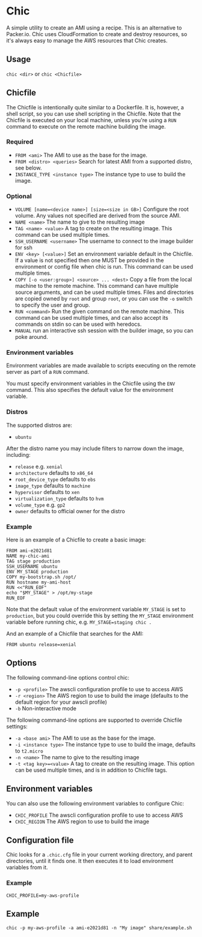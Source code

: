 # Chic

A simple utility to create an AMI using a recipe. This is an alternative to Packer.io.
Chic uses CloudFormation to create and destroy resources, so it's always easy to manage the AWS resources
that Chic creates.

## Usage

`chic <dir>` or `chic <Chicfile>`

## Chicfile

The Chicfile is intentionally quite similar to a Dockerfile. It is, however, a shell script,
so you can use shell scripting in the Chicfile. Note that the Chicfile is executed on your local
machine, unless you're using a `RUN` command to execute on the remote machine building the image.

### Required

* `FROM <ami>` The AMI to use as the base for the image.
* `FROM <distro> <queries>` Search for latest AMI from a supported distro, see below.
* `INSTANCE_TYPE <instance type>` The instance type to use to build the image.

### Optional

* `VOLUME [name=<device name>] [size=<size in GB>]` Configure the root volume. Any values not specified are derived from the source AMI.
* `NAME <name>` The name to give to the resulting image
* `TAG <name> <value>` A tag to create on the resulting image. This command can be used multiple times.
* `SSH_USERNAME <username>` The username to connect to the image builder for ssh
* `ENV <key> [<value>]` Set an environment variable default in the Chicfile. If a value is not specified then one MUST be provided in the environment or config file when chic is run. This command can be used multiple times.
* `COPY [-o <user:group>] <source> ... <dest>` Copy a file from the local machine to the remote machine. This command can have multiple source arguments, and can be used multiple times. Files and directories are copied owned by `root` and group `root`, or you can use the `-o` switch to specify the user and group.
* `RUN <command>` Run the given command on the remote machine. This command can be used multiple times, and can also accept its commands on stdin so can be used with heredocs.
* `MANUAL` run an interactive ssh session with the builder image, so you can poke around.

### Environment variables

Environment variables are made available to scripts executing on the remote server as part of a
`RUN` command.

You must specify environment variables in the Chicfile using the `ENV` command. This also specifies
the default value for the environment variable.

### Distros

The supported distros are:

* `ubuntu`

After the distro name you may include filters to narrow down the image, including:

* `release` e.g. `xenial`
* `architecture` defaults to `x86_64`
* `root_device_type` defaults to `ebs`
* `image_type` defaults to `machine`
* `hypervisor` defaults to `xen`
* `virtualization_type` defaults to `hvm`
* `volume_type` e.g. `gp2`
* `owner` defaults to official owner for the distro

### Example

Here is an example of a Chicfile to create a basic image:

```
FROM ami-e2021d81
NAME my-chic-ami
TAG stage production
SSH_USERNAME ubuntu
ENV MY_STAGE production
COPY my-bootstrap.sh /opt/
RUN hostname my-ami-host
RUN <<"RUN_EOF"
echo "$MY_STAGE" > /opt/my-stage
RUN_EOF
```

Note that the default value of the environment variable `MY_STAGE` is set to `production`, but you could
override this by setting the `MY_STAGE` environment variable before running chic, e.g. `MY_STAGE=staging chic .`

And an example of a Chicfile that searches for the AMI:

```
FROM ubuntu release=xenial
```

## Options

The following command-line options control chic:

* `-p <profile>` The awscli configuration profile to use to access AWS
* `-r <region>` The AWS region to use to build the image (defaults to the default region for your awscli profile)
* `-b` Non-interactive mode

The following command-line options are supported to override Chicfile settings:

* `-a <base ami>` The AMI to use as the base for the image.
* `-i <instance type>` The instance type to use to build the image, defaults
	to `t2.micro`
* `-n <name>` The name to give to the resulting image
* `-t <tag key>=<value>` A tag to create on the resulting image. This option can be used multiple times, and is in addition to Chicfile tags.

## Environment variables

You can also use the following environment variables to configure Chic:

* `CHIC_PROFILE` The awscli configuration profile to use to access AWS
* `CHIC_REGION` The AWS region to use to build the image

## Configuration file

Chic looks for a `.chic.cfg` file in your current working directory, and parent directories, until
it finds one. It then executes it to load environment variables from it.

### Example

```
CHIC_PROFILE=my-aws-profile
```

## Example

```
chic -p my-aws-profile -a ami-e2021d81 -n "My image" share/example.sh
```

